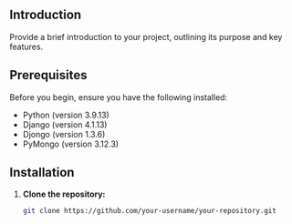 ## Introduction

Provide a brief introduction to your project, outlining its purpose and key features.

## Prerequisites

Before you begin, ensure you have the following installed:

- Python (version 3.9.13)
- Django (version 4.1.13)
- Djongo (version 1.3.6)
- PyMongo (version 3.12.3)

## Installation

1. **Clone the repository:**

   ```bash
   git clone https://github.com/your-username/your-repository.git
